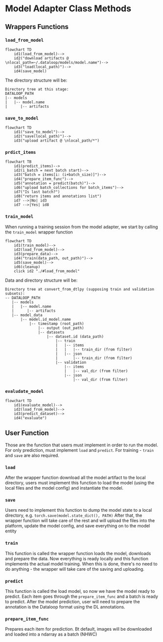 # Model Adapter Class Methods
## Wrappers Functions

### `load_from_model`

```mermaid
flowchart TD
    id1(load_from_model)-->
    id2("download artifacts @ \nlocal_path=~/.dataloop/models/model.name")-->
    id3("load(local_path)")-->
    id4(save_model)
```

The directory structure will be:

```shell
Directory tree at this stage:
DATALOOP_PATH
|-- models
|   |-- model.name
|      |-- artifacts
```
### `save_to_model`
```mermaid
flowchart TD
    id1("save_to_model")-->
    id2("save(local_path)")-->
    id3("upload artifact @ \nlocal_path/*")

```
### `prdict_items`

```mermaid
flowchart TB
    id1(predict_items)-->
    id2(i_batch = next batch start)-->
    id3("batch = items[i: (i+batch_size)]")-->
    id4("prepare_item_func")-->
    id5("annotation = predict(batch)")-->
    id6("upload batch_collections for batch_items")-->
    id7("Is last batch?")
    id8("return items and annotations list")
    id7 -->|No| id3
    id7 -->|Yes| id8

```

### `train_model`

When running a training session from the model adapter, we start by calling the `train_model` wrapper function

```mermaid
flowchart TD
    id1(train_model)-->
    id2(load_from_model)-->
    id3(prepare_data)-->
    id4("train(data_path, out_path)")-->
    id5(save_model)-->
    id6(cleanup)
    click id2 "./#load_from_model"

```

Data and directory structure will be:

```shell
Directory tree at convert_from_dtlpy (supposing train and validation subsets):
-- DATALOOP_PATH
   |-- models
   |   |-- model.name
   |      |-- artifacts
   |-- model_data
       |-- model.id_model.name
           |-- timestamp (root_path)
               |-- output (out_path)
               |-- datasets
                   |-- dataset.id (data_path)
                       |-- train
                       |   |-- items
                       |   |   |-- train_dir (from filter)
                       |   |-- json
                       |       |-- train_dir (from filter)
                       |-- validation
                           |-- items
                           |   |-- val_dir (from filter)
                           |-- json
                               |-- val_dir (from filter)

```
### `evaludate_model`
```mermaid
flowchart TD
    id1(evaluate_model)-->
    id2(load_from_model)-->
    id3(predict_dataset)-->
    id4("evaluate")

```

## User Function

Those are the function that users must implement in order to run the model. For only prediction, must implement `load` and `predict`. For training - `train` and `save` are also required.

### `load`
After the wrapper function download all the model artifact to the local directory, users must implement this function to load the model (using the local files and the model config) and instantiate the model.

### `save`
Users need to implement this function to dump the model state to a local directory, e.g. `torch.save(model.state_dict(), PATH)`
After that, the wrapper function will take care of the rest and will upload the files into the platform, update the model config, and save everything on to the model entity

### `train`
This function is called the wrapper function loads the model, downloads and prepare the data.
Now everything is ready locally and this function implements the actual model training.
When this is done, there's no need to do anything - the wrapper will take care of the saving and uploading.

### `predict`
This function is called the load model, so now we have the model ready to predict.
Each item goes through the `prepare_item_func` and a batch is ready to predict.
After the model prediction, user will need to prepare the annotation is the Dataloop format using the DL annotations.

### `prepare_item_func`
Prepares each item for prediction. Bt default, images will be downloaded and loaded into a ndarray as a batch (NHWC)

